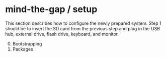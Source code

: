 mind-the-gap / setup
======================

This section describes how to configure the newly prepared system. Step 1 should be to insert the SD card from the previous step and plug in the USB hub, external drive, flash drive, keyboard, and monitor.

0. Bootstrapping
1. Packages
